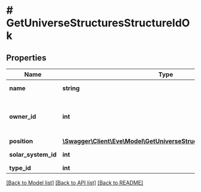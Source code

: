 # # GetUniverseStructuresStructureIdOk

## Properties

Name | Type | Description | Notes
------------ | ------------- | ------------- | -------------
**name** | **string** | The full name of the structure |
**owner_id** | **int** | The ID of the corporation who owns this particular structure |
**position** | [**\Swagger\Client\Eve\Model\GetUniverseStructuresStructureIdPosition**](GetUniverseStructuresStructureIdPosition.md) |  | [optional]
**solar_system_id** | **int** | solar_system_id integer |
**type_id** | **int** | type_id integer | [optional]

[[Back to Model list]](../../README.md#models) [[Back to API list]](../../README.md#endpoints) [[Back to README]](../../README.md)
